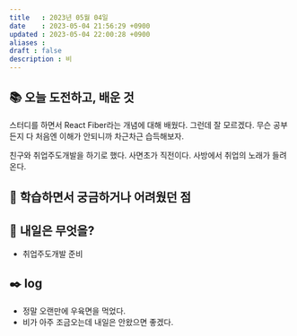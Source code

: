 ```yaml
---
title   : 2023년 05월 04일 
date    : 2023-05-04 21:56:29 +0900
updated : 2023-05-04 22:00:28 +0900
aliases : 
draft : false
description : 비
---
```


## 📚 오늘 도전하고, 배운 것

스터디를 하면서 React Fiber라는 개념에 대해 배웠다. 그런데 잘 모르겠다. 무슨 공부든지 다 처음엔 이해가 안되니까 차근차근 습득해보자. 

친구와 취업주도개발을 하기로 했다. 사면초가 직전이다. 사방에서 취업의 노래가 들려온다. 

## 🤔 학습하면서 궁금하거나 어려웠던 점

## 🌅 내일은 무엇을?
- 취업주도개발 준비

## ✒️ log
- 정말 오랜만에 우육면을 먹었다.
- 비가 아주 조금오는데 내일은 안왔으면 좋겠다.

